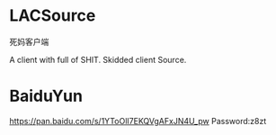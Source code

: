 # LACSource
死妈客户端

A client with full of SHIT.
Skidded client Source.

# BaiduYun
https://pan.baidu.com/s/1YToOlI7EKQVgAFxJN4U_pw Password:z8zt
